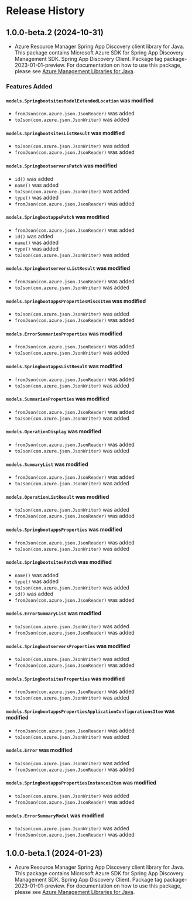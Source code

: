 # Release History

## 1.0.0-beta.2 (2024-10-31)

- Azure Resource Manager Spring App Discovery client library for Java. This package contains Microsoft Azure SDK for Spring App Discovery Management SDK. Spring App Discovery Client. Package tag package-2023-01-01-preview. For documentation on how to use this package, please see [Azure Management Libraries for Java](https://aka.ms/azsdk/java/mgmt).

### Features Added

#### `models.SpringbootsitesModelExtendedLocation` was modified

* `fromJson(com.azure.json.JsonReader)` was added
* `toJson(com.azure.json.JsonWriter)` was added

#### `models.SpringbootsitesListResult` was modified

* `toJson(com.azure.json.JsonWriter)` was added
* `fromJson(com.azure.json.JsonReader)` was added

#### `models.SpringbootserversPatch` was modified

* `id()` was added
* `name()` was added
* `toJson(com.azure.json.JsonWriter)` was added
* `type()` was added
* `fromJson(com.azure.json.JsonReader)` was added

#### `models.SpringbootappsPatch` was modified

* `fromJson(com.azure.json.JsonReader)` was added
* `id()` was added
* `name()` was added
* `type()` was added
* `toJson(com.azure.json.JsonWriter)` was added

#### `models.SpringbootserversListResult` was modified

* `fromJson(com.azure.json.JsonReader)` was added
* `toJson(com.azure.json.JsonWriter)` was added

#### `models.SpringbootappsPropertiesMiscsItem` was modified

* `toJson(com.azure.json.JsonWriter)` was added
* `fromJson(com.azure.json.JsonReader)` was added

#### `models.ErrorSummariesProperties` was modified

* `fromJson(com.azure.json.JsonReader)` was added
* `toJson(com.azure.json.JsonWriter)` was added

#### `models.SpringbootappsListResult` was modified

* `fromJson(com.azure.json.JsonReader)` was added
* `toJson(com.azure.json.JsonWriter)` was added

#### `models.SummariesProperties` was modified

* `fromJson(com.azure.json.JsonReader)` was added
* `toJson(com.azure.json.JsonWriter)` was added

#### `models.OperationDisplay` was modified

* `fromJson(com.azure.json.JsonReader)` was added
* `toJson(com.azure.json.JsonWriter)` was added

#### `models.SummaryList` was modified

* `fromJson(com.azure.json.JsonReader)` was added
* `toJson(com.azure.json.JsonWriter)` was added

#### `models.OperationListResult` was modified

* `toJson(com.azure.json.JsonWriter)` was added
* `fromJson(com.azure.json.JsonReader)` was added

#### `models.SpringbootappsProperties` was modified

* `fromJson(com.azure.json.JsonReader)` was added
* `toJson(com.azure.json.JsonWriter)` was added

#### `models.SpringbootsitesPatch` was modified

* `name()` was added
* `type()` was added
* `toJson(com.azure.json.JsonWriter)` was added
* `id()` was added
* `fromJson(com.azure.json.JsonReader)` was added

#### `models.ErrorSummaryList` was modified

* `toJson(com.azure.json.JsonWriter)` was added
* `fromJson(com.azure.json.JsonReader)` was added

#### `models.SpringbootserversProperties` was modified

* `toJson(com.azure.json.JsonWriter)` was added
* `fromJson(com.azure.json.JsonReader)` was added

#### `models.SpringbootsitesProperties` was modified

* `fromJson(com.azure.json.JsonReader)` was added
* `toJson(com.azure.json.JsonWriter)` was added

#### `models.SpringbootappsPropertiesApplicationConfigurationsItem` was modified

* `fromJson(com.azure.json.JsonReader)` was added
* `toJson(com.azure.json.JsonWriter)` was added

#### `models.Error` was modified

* `toJson(com.azure.json.JsonWriter)` was added
* `fromJson(com.azure.json.JsonReader)` was added

#### `models.SpringbootappsPropertiesInstancesItem` was modified

* `toJson(com.azure.json.JsonWriter)` was added
* `fromJson(com.azure.json.JsonReader)` was added

#### `models.ErrorSummaryModel` was modified

* `toJson(com.azure.json.JsonWriter)` was added
* `fromJson(com.azure.json.JsonReader)` was added

## 1.0.0-beta.1 (2024-01-23)

- Azure Resource Manager Spring App Discovery client library for Java. This package contains Microsoft Azure SDK for Spring App Discovery Management SDK. Spring App Discovery Client. Package tag package-2023-01-01-preview. For documentation on how to use this package, please see [Azure Management Libraries for Java](https://aka.ms/azsdk/java/mgmt).
